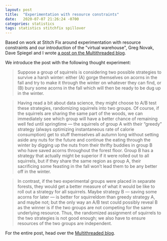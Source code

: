 ```yaml
---
layout: post
title:  "Experimentation with resource constraints"
date:   2020-07-07 21:26:24 -0700
categories: statistics
tags: statistics stitchfix spillover
---
```


Based on work at Stitch Fix around experimentation with resource constraints and our introduction of the "virtual warehouse", Greg Novak, Dave Spiegel and I wrote [a post on the Multithreaded blog](https://multithreaded.stitchfix.com/blog/2020/11/18/virtual-warehouse/).

We introduce the post with the following thought experiment:

> Suppose a group of squirrels is considering two possible strategies to survive a harsh winter: either (A) gorge themselves on acorns in the fall and try to make it through the winter on whatever they can find, or (B) bury some acorns in the fall which will then be ready to be dug up in the winter.

> Having read a bit about data science, they might choose to A/B test these strategies, randomizing squirrels into two groups. Of course, if the squirrels are sharing the same part of the woods, we can immediately see which group will have a better chance of remaining well fed until springtime — the squirrels of group A with their “greedy” strategy (always optimizing instantaneous rate of calorie consumption) get to stuff themselves all autumn long without setting aside any nuts for the future and continue the eating through the winter by digging up the nuts from their thrifty buddies in group B who have saved acorns throughout the forest floor. Group B has a strategy that actually might be superior if it were rolled out to all squirrels, but if they share the same region as group A, their sacrificing some feasting in the fall won’t lead them to be any better off in the winter.

> In contrast, if the two experimental groups were placed in separate forests, they would get a better measure of what it would be like to roll out a strategy for all squirrels. Maybe strategy B — saving some acorns for later — is better for squirreldom than greedy strategy A, and maybe not; but the only way an A/B test could possibly reveal B as the winner is if the two groups are not competing for the same underlying resource. Thus, the randomized assignment of squirrels to the two strategies is not good enough; we also have to ensure resources of the two groups are independent.

For the entire post, head over the [Multithreaded blog](https://multithreaded.stitchfix.com/blog/2020/11/18/virtual-warehouse/).
